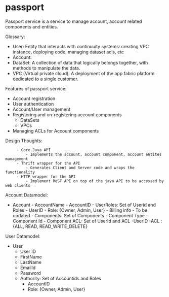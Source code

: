 passport
========

Passport service is a service to manage account, account related components and entities.

Glossary:
- User: Entity that interacts with continuuity systems: creating VPC instance, deploying code, managing dataset acls, etc
- Account: 
- DataSet: A collection of data that logically belongs together, with methods to manipulate the data. 
- VPC (Virtual private cloud): A deployment of the app fabric platform dedicated to a single customer.


Features of passport service:
   - Account registration
   - User authentication
   - Account/User management
   - Registering and un-registering account components
       * DataSets
       * VPCs
   - Managing ACLs for Account components


Design Thoughts:

         - Core Java API 
             - Implements the account, account component, account entites management
         - Thrift wrapper for the API
             - Generates Client and Server code and wraps the functionality
         - HTTP wrapper for the API
             - Implement ReST API on top of the java API to be accessed by web clients


       

Account Datamodel:
  - Account 
        - AccountName
        - AccountID
        - UserRoles: Set of Userid and Roles
           - UserID
           - Role: {Owner, Admin, User}
        - Billing info - To be updated
        - Components: Set of Components 
           - Component Type
           - Component Id
           - Component ACL: Set of UserId and ACL
              -UserID
              -ACL : {ALL, READ, READ_WRITE_DELETE}
        
User Datamodel: 
  - User
      - User ID
      - FirstName
      - LastName
      - EmailId
      - Password
      - Authority: Set of Accountids and Roles
         - AccountID
         - Role: {Owner, Admin, User}
              
